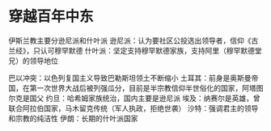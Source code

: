 # 穿越百年中东

伊斯兰教主要分逊尼派和什叶派
逊尼派：认为要社区公投选出领导者，信仰《古兰经》，只认可穆罕默德
什叶派：坚定支持穆罕默德家族，支持阿里（穆罕默德堂兄）的领导地位

巴以冲突：以色列复国主义导致巴勒斯坦领土不断缩小
土耳其：前身是奥斯曼帝国，在第一次世界大战后被列强瓜分，目前是半宗教信仰半世俗化的国家，阿塔图尔克是国父
约旦：哈希姆家族统治，国内主要是逊尼派
埃及：纳赛尔是英雄，曾联合阿拉伯国家，马木留克传统（军人执政，拒绝世袭）
沙特：强调君主的领导和宗教的纯洁性
伊朗：长期的什叶派国家


